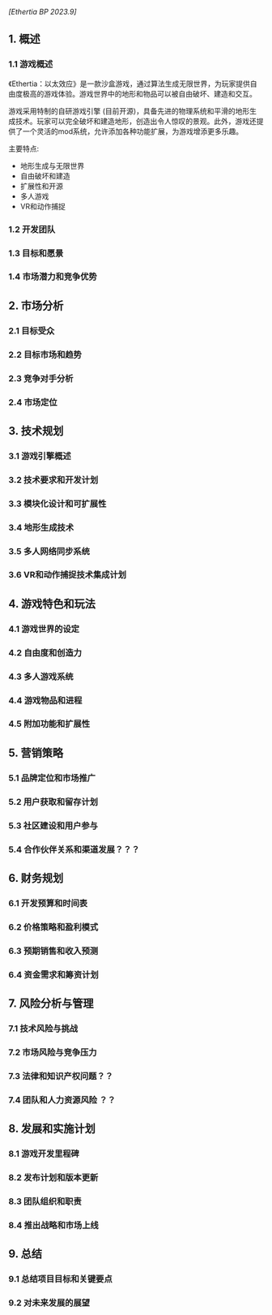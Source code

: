 _[Ethertia BP 2023.9]_

## 1. 概述

### 1.1 游戏概述

《Ethertia：以太效应》是一款沙盒游戏，通过算法生成无限世界，为玩家提供自由度极高的游戏体验。游戏世界中的地形和物品可以被自由破坏、建造和交互。

游戏采用特制的自研游戏引擎 (目前开源)，具备先进的物理系统和平滑的地形生成技术。玩家可以完全破坏和建造地形，创造出令人惊叹的景观。此外，游戏还提供了一个灵活的mod系统，允许添加各种功能扩展，为游戏增添更多乐趣。

主要特点:
- 地形生成与无限世界
- 自由破坏和建造
- 扩展性和开源
- 多人游戏
- VR和动作捕捉

### 1.2 开发团队


### 1.3 目标和愿景

### 1.4 市场潜力和竞争优势

## 2. 市场分析

### 2.1 目标受众
### 2.2 目标市场和趋势
### 2.3 竞争对手分析
### 2.4 市场定位

## 3. 技术规划

### 3.1 游戏引擎概述
### 3.2 技术要求和开发计划
### 3.3 模块化设计和可扩展性
### 3.4 地形生成技术
### 3.5 多人网络同步系统
### 3.6 VR和动作捕捉技术集成计划

## 4. 游戏特色和玩法

### 4.1 游戏世界的设定
### 4.2 自由度和创造力
### 4.3 多人游戏系统
### 4.4 游戏物品和进程
### 4.5 附加功能和扩展性

## 5. 营销策略

### 5.1 品牌定位和市场推广
### 5.2 用户获取和留存计划
### 5.3 社区建设和用户参与
### 5.4 合作伙伴关系和渠道发展？？？

## 6. 财务规划

### 6.1 开发预算和时间表
### 6.2 价格策略和盈利模式
### 6.3 预期销售和收入预测
### 6.4 资金需求和筹资计划

## 7. 风险分析与管理

### 7.1 技术风险与挑战
### 7.2 市场风险与竞争压力
### 7.3 法律和知识产权问题？？
### 7.4 团队和人力资源风险 ？？

## 8. 发展和实施计划

### 8.1 游戏开发里程碑
### 8.2 发布计划和版本更新
### 8.3 团队组织和职责
### 8.4 推出战略和市场上线

## 9. 总结

### 9.1 总结项目目标和关键要点
### 9.2 对未来发展的展望